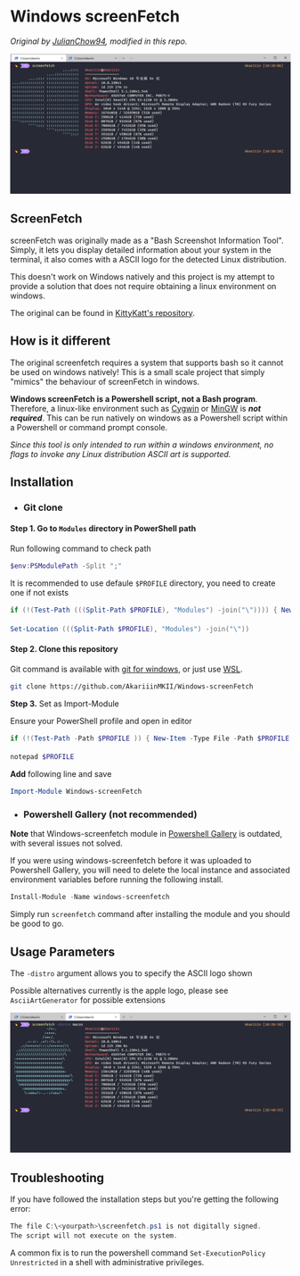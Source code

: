 # Windows screenFetch

_Original by [JulianChow94](https://github.com/JulianChow94/Windows-screenFetch), modified in this repo._

![screenshot](screenshots/modified.png)

## ScreenFetch

screenFetch was originally made as a "Bash Screenshot Information Tool". Simply, it lets you display detailed information about your system in the terminal, it also comes with a ASCII logo for the detected Linux distribution.

This doesn't work on Windows natively and this project is my attempt to provide a solution that does not require obtaining a linux environment on windows.

The original can be found in [KittyKatt's repository](https://github.com/KittyKatt/screenFetch).

## How is it different

The original screenfetch requires a system that supports bash so it cannot be used on windows natively! This is a small scale project that simply "mimics" the behaviour of screenFetch in windows.

**Windows screenFetch is a Powershell script, not a Bash program**. Therefore, a linux-like environment such as [Cygwin](https://www.cygwin.com/) or [MinGW](http://www.mingw.org/wiki/msys) is ***not required***. This can be run natively on windows as a Powershell script within a Powershell or command prompt console.

*Since this tool is only intended to run within a windows environment, no flags to invoke any Linux distribution ASCII art is supported.*

## Installation

- ### Git clone

#### Step 1. Go to `Modules` directory in PowerShell path

Run following command to check path

```powershell
$env:PSModulePath -Split ";"
```

It is recommended to use defaule `$PROFILE` directory, you need to create one if not exists

```powershell
if (!(Test-Path (((Split-Path $PROFILE), "Modules") -join("\")))) { New-Item -Type Directory -Path (((Split-Path $PROFILE), "Modules") -join("\")) -Force | Out-Null }

Set-Location (((Split-Path $PROFILE), "Modules") -join("\"))
```

#### Step 2. Clone this repository

Git command is available with [git for windows](https://gitforwindows.org/), or just use [WSL](https://docs.microsoft.com/en-us/windows/wsl/install-win10).

```bash
git clone https://github.com/AkariiinMKII/Windows-screenFetch
```

**Step 3.** Set as Import-Module

Ensure your PowerShell profile and open in editor

```powershell
if (!(Test-Path -Path $PROFILE )) { New-Item -Type File -Path $PROFILE -Force | Out-Null }

notepad $PROFILE
```

**Add** following line and save

```powershell
Import-Module Windows-screenFetch
```

- ### Powershell Gallery (not recommended)

**Note** that Windows-screenfetch module in [Powershell Gallery](https://www.powershellgallery.com/packages/windows-screenfetch) is outdated, with several issues not solved.

If you were using windows-screenfetch before it was uploaded to Powershell Gallery, you will need to delete the local instance and associated environment variables before running the following install.

```powershell
Install-Module -Name windows-screenfetch
```

Simply run `screenfetch` command after installing the module and you should be good to go.

## Usage Parameters

 The `-distro` argument allows you to specify the ASCII logo shown

 Possible alternatives currently is the apple logo, please see `AsciiArtGenerator` for possible extensions

![screenshot](screenshots/mac_modified.png)  

## Troubleshooting

If you have followed the installation steps but you're getting the following error:

```powershell
The file C:\<yourpath>\screenfetch.ps1 is not digitally signed.
The script will not execute on the system.
```

A common fix is to run the powershell command `Set-ExecutionPolicy Unrestricted` in a shell with administrative privileges.
